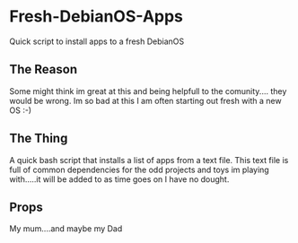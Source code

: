 # Fresh-DebianOS-Apps
Quick script to install apps to a fresh DebianOS


## The Reason
Some might think im great at this and being helpfull to the comunity.... they would be wrong.
Im so bad at this I am often starting out fresh with a new OS :-)

## The Thing
A quick bash script that installs a list of apps from a text file.
This text file is full of common dependencies for the odd projects and toys im playing with.....it will be added to as time goes on I have no dought.

## Props
My mum....and maybe my Dad
